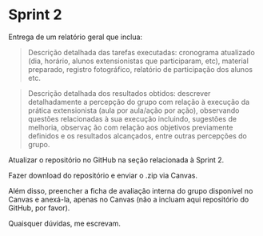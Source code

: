 # Sprint 2

Entrega de um relatório geral que inclua:

> Descrição detalhada das tarefas executadas: cronograma atualizado (dia, horário, alunos extensionistas que participaram, etc), material preparado, registro fotográfico, relatório de participação dos alunos etc.

> Descrição detalhada dos resultados obtidos: descrever detalhadamente a percepção do grupo com relação à execução da prática extensionista (aula por aula/ação por ação), observando questões relacionadas à sua execução incluindo, sugestões de melhoria, observaç
ão com relação aos objetivos previamente definidos e os resultados alcançados, entre outras percepções do grupo.

Atualizar o repositório no GitHub na seção relacionada à Sprint 2.

Fazer download do repositório e enviar o .zip via Canvas.

Além disso, preencher a ficha de avaliação interna do grupo disponível no Canvas e anexá-la, apenas no Canvas (não a incluam aqui repositório do GitHub, por favor).

Quaisquer dúvidas, me escrevam.
